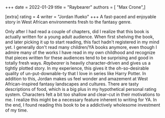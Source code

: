 +++
date = 2022-01-29
title = "Raybearer"
authors = [ "Max Crone",]

[extra]
rating = 4
writer = "Jordan Ifueko"
+++
A fast-paced and enjoyable story in West African environments fresh to the fantasy genre.
<!-- more -->
Only after I had read a couple of chapters, did I realize that this book is actually written for a young adult audience. When first shelving the book, and later picking it up to start reading, this fact hadn't registered in my mind yet. I generally don't read many children/YA books anymore, even though I admire many of the works I have read in my own childhood and recognize that pieces written for these audiences tend to be surprising and good in totally fresh ways. *Raybearer* is heavily character-driven and gives us a tightly plotted story. In my experience, this gives it the oh-so-desirable quality of un-put-downable-ty that I love in series like Harry Potter. In addition to this, Jordan makes us feel wonder and amazement at West African-inspired fantasy landscapes and cultures. There are tasty descriptions of food, which is a big plus in my hypothetical personal rating system. Characters felt a bit too shallow and clear-cut in their motivations to me. I realize this might be a necessary feature inherent to writing for YA. In the end, I found reading this book to be a addictively wholesome investment of my time.
